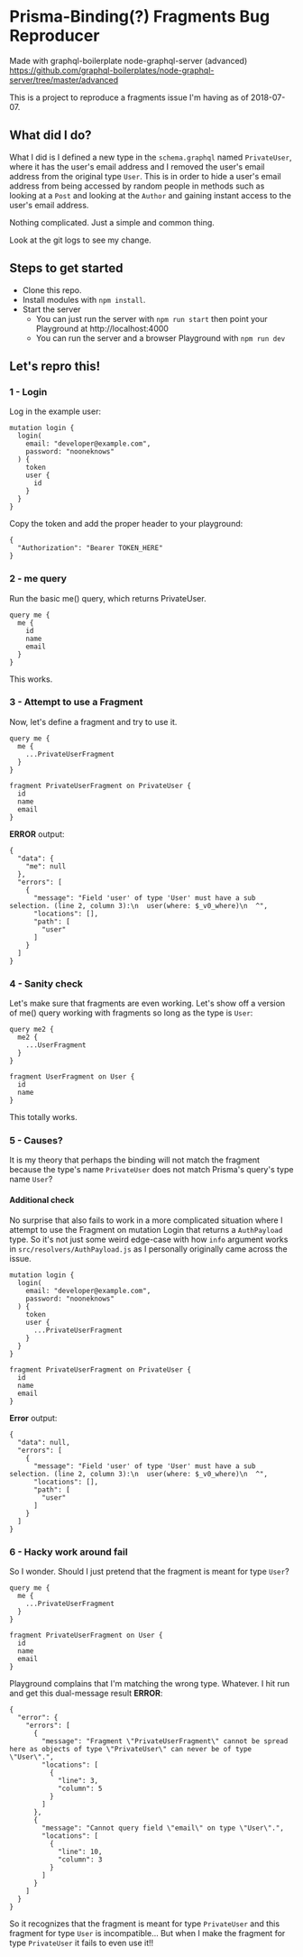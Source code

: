 # Prisma-Binding(?) Fragments Bug Reproducer
Made with graphql-boilerplate node-graphql-server (advanced)
https://github.com/graphql-boilerplates/node-graphql-server/tree/master/advanced

This is a project to reproduce a fragments issue I'm having as of 2018-07-07.

## What did I do?
What I did is I defined a new type in the `schema.graphql` named `PrivateUser`, where it has the user's email address and I removed the user's email address from the original type `User`. This is in order to hide a user's email address from being accessed by random people in methods such as looking at a `Post` and looking at the `Author` and gaining instant access to the user's email address.

Nothing complicated. Just a simple and common thing.

Look at the git logs to see my change.

## Steps to get started
* Clone this repo.
* Install modules with `npm install`.
* Start the server
    * You can just run the server with `npm run start` then point your Playground at http://localhost:4000
    * You can run the server and a browser Playground with `npm run dev`

## Let's repro this!
### 1 - Login
Log in the example user:
```
mutation login {
  login(
    email: "developer@example.com",
    password: "nooneknows"
  ) {
    token
    user {
      id
    }
  }
}
```

Copy the token and add the proper header to your playground:
```
{
  "Authorization": "Bearer TOKEN_HERE"
}
```

### 2 - me query
Run the basic me() query, which returns PrivateUser.
```
query me {
  me {
    id
    name
    email
  }
}
```
This works.

### 3 - Attempt to use a Fragment
Now, let's define a fragment and try to use it.
```
query me {
  me {
    ...PrivateUserFragment
  }
}

fragment PrivateUserFragment on PrivateUser {
  id
  name
  email
}
```

**ERROR** output:
```
{
  "data": {
    "me": null
  },
  "errors": [
    {
      "message": "Field 'user' of type 'User' must have a sub selection. (line 2, column 3):\n  user(where: $_v0_where)\n  ^",
      "locations": [],
      "path": [
        "user"
      ]
    }
  ]
}
```

### 4 - Sanity check
Let's make sure that fragments are even working. Let's show off a version of me() query working with fragments so long as the type is `User`:
```
query me2 {
  me2 {
    ...UserFragment
  }
}

fragment UserFragment on User {
  id
  name
}
```

This totally works.

### 5 - Causes?
It is my theory that perhaps the binding will not match the fragment because the type's name `PrivateUser` does not match Prisma's query's type name `User`?

#### Additional check
No surprise that also fails to work in a more complicated situation where I attempt to use the Fragment on mutation Login that returns a `AuthPayload` type. So it's not just some weird edge-case with how `info` argument works in `src/resolvers/AuthPayload.js` as I personally originally came across the issue.
```
mutation login {
  login(
    email: "developer@example.com",
    password: "nooneknows"
  ) {
    token
    user {
      ...PrivateUserFragment
    }
  }
}

fragment PrivateUserFragment on PrivateUser {
  id
  name
  email
}
```
**Error** output:
```
{
  "data": null,
  "errors": [
    {
      "message": "Field 'user' of type 'User' must have a sub selection. (line 2, column 3):\n  user(where: $_v0_where)\n  ^",
      "locations": [],
      "path": [
        "user"
      ]
    }
  ]
}
```

### 6 - Hacky work around fail
So I wonder. Should I just pretend that the fragment is meant for type `User`?
```
query me {
  me {
    ...PrivateUserFragment
  }
}

fragment PrivateUserFragment on User {
  id
  name
  email
}
```
Playground complains that I'm matching the wrong type. Whatever. I hit run and get this dual-message result **ERROR**:
```
{
  "error": {
    "errors": [
      {
        "message": "Fragment \"PrivateUserFragment\" cannot be spread here as objects of type \"PrivateUser\" can never be of type \"User\".",
        "locations": [
          {
            "line": 3,
            "column": 5
          }
        ]
      },
      {
        "message": "Cannot query field \"email\" on type \"User\".",
        "locations": [
          {
            "line": 10,
            "column": 3
          }
        ]
      }
    ]
  }
}
```

So it recognizes that the fragment is meant for type `PrivateUser` and this fragment for type `User` is incompatible... But when I make the fragment for type `PrivateUser` it fails to even use it!!

